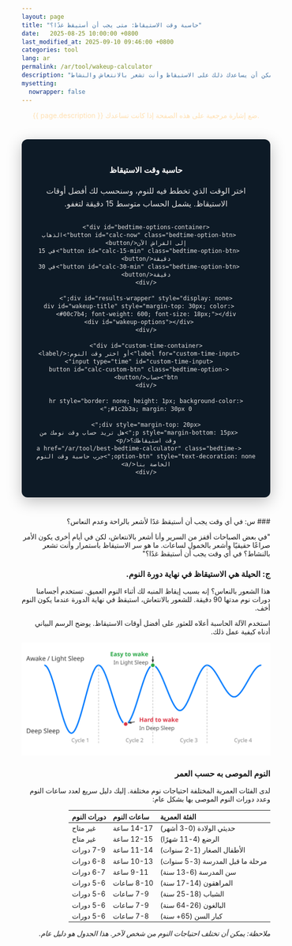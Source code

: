 ```yaml
---
layout: page
title: "حاسبة وقت الاستيقاظ: متى يجب أن أستيقظ غدًا؟"
date:   2025-08-25 10:00:00 +0800
last_modified_at: 2025-09-10 09:46:00 +0800
categories: tool
lang: ar
permalink: /ar/tool/wakeup-calculator
description: "اكتشف أفضل الأوقات للاستيقاظ بناءً على دورات نوم مدتها 90 دقيقة. يمكن أن يساعدك ذلك على الاستيقاظ وأنت تشعر بالانتعاش والنشاط."
mysetting:
  nowrapper: false
---
```


<p style="text-align:center;color:#FFE0B2">{{ page.description }} ضع إشارة مرجعية على هذه الصفحة إذا كانت تساعدك.</p>


<style>
    #sleep-calculator-container {
        font-family: -apple-system, BlinkMacSystemFont, "Segoe UI", Roboto, Helvetica, Arial, sans-serif;
        max-width: 500px;
        margin: 40px auto;
        padding: 30px;
        border-radius: 12px;
        box-shadow: 0 8px 30px rgba(0,0,0,0.25);
        background: #0d1a26;
        color: #e0e0e0;
        text-align: center;
    }
    #sleep-calculator-container h3 {
        color: #ffffff;
        font-weight: 600;
        margin-bottom: 20px;
    }
    #sleep-calculator-container p {
        color: #e0e0e0;
        font-size: 16px;
        line-height: 1.6;
        margin-bottom: 25px;
    }
    #bedtime-options-container {
        display: flex;
        flex-wrap: wrap;
        justify-content: center;
        gap: 10px;
        margin-bottom: 20px;
    }
    .bedtime-option-btn {
        background-color: #1c2b3a;
        color: #00c7b4;
        border: 1px solid #00c7b4;
        padding: 10px 15px;
        border-radius: 20px;
        font-size: 14px;
        font-weight: 600;
        cursor: pointer;
        transition: all 0.2s;
    }
    .bedtime-option-btn:hover, .bedtime-option-btn.active {
        background-color: #00c7b4;
        color: #0d1a26;
    }
    #custom-time-container {
        margin-top: 20px;
        display: flex;
        justify-content: center;
        align-items: center;
        gap: 10px;
        flex-wrap: wrap;
    }
    #custom-time-input {
        background-color: #e0e0e0; /* Light background */
        color: #0d1a26; /* Dark text */
        border: 1px solid #00c7b4;
        padding: 8px;
        border-radius: 8px;
    }
    #wakeup-options {
        display: flex;
        flex-wrap: wrap;
        justify-content: center;
        gap: 12px;
        margin-top: 20px;
    }
    .bedtime {
        background-color: #00c7b4;
        color: #0d1a26;
        padding: 6px 12px;
        border-radius: 14px;
        font-size: 14px;
        font-weight: 600;
        display: flex;
        flex-direction: column;
        align-items: center;
        min-width: 100px;
    }
    .duration-annotation {
        font-size: 12px;
        color: #1c2b3a;
        margin-top: 2px;
        font-weight: 500;
    }
</style>

<div id="sleep-calculator-container" dir="rtl">
    <h3>حاسبة وقت الاستيقاظ</h3>
    <p>اختر الوقت الذي تخطط فيه للنوم، وسنحسب لك أفضل أوقات الاستيقاظ. يشمل الحساب متوسط 15 دقيقة لتغفو.</p>
    
    <div id="bedtime-options-container">
        <button id="calc-now" class="bedtime-option-btn">الذهاب إلى الفراش الآن</button>
        <button id="calc-15-min" class="bedtime-option-btn">في 15 دقيقة</button>
        <button id="calc-30-min" class="bedtime-option-btn">في 30 دقيقة</button>
    </div>

    <div id="results-wrapper" style="display: none;">
        <div id="wakeup-title" style="margin-top: 30px; color: #00c7b4; font-weight: 600; font-size: 18px;"></div>
        <div id="wakeup-options"></div>
    </div>

    <div id="custom-time-container">
        <label for="custom-time-input">أو اختر وقت النوم:</label>
        <input type="time" id="custom-time-input">
        <button id="calc-custom-btn" class="bedtime-option-btn">حساب</button>
    </div>

    <hr style="border: none; height: 1px; background-color: #1c2b3a; margin: 30px 0;">

    <div style="margin-top: 20px;">
        <p style="margin-bottom: 15px;">هل تريد حساب وقت نومك من وقت استيقاظك؟</p>
        <a href="/ar/tool/best-bedtime-calculator" class="bedtime-option-btn" style="text-decoration: none;">جرب حاسبة وقت النوم الخاصة بنا</a>
    </div>

</div>

<script>
    document.addEventListener('DOMContentLoaded', function() {
        const wakeupOptionsContainer = document.getElementById('wakeup-options');
        const wakeupTitle = document.getElementById('wakeup-title');
        const resultsWrapper = document.getElementById('results-wrapper');
        const calcNowBtn = document.getElementById('calc-now');
        const calc15MinBtn = document.getElementById('calc-15-min');
        const calc30MinBtn = document.getElementById('calc-30-min');
        const customTimeInput = document.getElementById('custom-time-input');
        const calcCustomBtn = document.getElementById('calc-custom-btn');
        const presetOptionBtns = document.querySelectorAll('#bedtime-options-container .bedtime-option-btn');

        function setDefaultTime() {
            const now = new Date();
            const futureTime = new Date(now.getTime() + 45 * 60 * 1000);
            const hours = String(futureTime.getHours()).padStart(2, '0');
            const minutes = String(futureTime.getMinutes()).padStart(2, '0');
            customTimeInput.value = `${hours}:${minutes}`;
        }

        function formatTime(date) {
            let hours = date.getHours();
            let minutes = date.getMinutes();
            const ampm = hours >= 12 ? 'م' : 'ص';
            hours = hours % 12;
            hours = hours ? hours : 12; // the hour '0' should be '12'
            minutes = minutes < 10 ? '0' + minutes : minutes;
            return hours + ':' + minutes + ' ' + ampm;
        }

        function calculateAndShowWakeUpTimes(startTime, startTimeString) {
            if (!wakeupOptionsContainer || !wakeupTitle || !resultsWrapper) return;

            resultsWrapper.style.display = 'block';
            wakeupTitle.textContent = `إذا ذهبت إلى الفراش ${startTimeString}، فاستيقظ في:`

            // Add 15 minutes to account for the time it takes to fall asleep.
            const sleepTime = new Date(startTime.getTime() + 15 * 60 * 1000);

            const wakeUpTimes = [];
            const sleepCycleMinutes = 90;
            const numberOfCycles = 6;

            for (let i = 1; i <= numberOfCycles; i++) {
                let wakeUpTime = new Date(sleepTime.getTime() + i * sleepCycleMinutes * 60 * 1000);
                
                const durationHours = Math.floor((i * sleepCycleMinutes) / 60);
                const durationMinutes = (i * sleepCycleMinutes) % 60;
                let durationText = `${durationHours}س`;
                if (durationMinutes > 0) {
                    durationText += ` ${durationMinutes}د`;
                }

                wakeUpTimes.push({time: wakeUpTime, duration: durationText});
            }

            wakeupOptionsContainer.innerHTML = '';
            
            // Show the best times first (longer sleep)
            wakeUpTimes.reverse().forEach(wt => {
                const wakeupElement = document.createElement('div');
                wakeupElement.className = 'bedtime'; // Reuse style
                
                const timeSpan = document.createElement('span');
                timeSpan.textContent = formatTime(wt.time);
                
                const durationSpan = document.createElement('span');
                durationSpan.className = 'duration-annotation';
                durationSpan.textContent = `(${wt.duration} نوم)`;

                wakeupElement.appendChild(timeSpan);
                wakeupElement.appendChild(durationSpan);
                wakeupOptionsContainer.appendChild(wakeupElement);
            });
        }

        function setActiveButton(activeBtn) {
            presetOptionBtns.forEach(btn => btn.classList.remove('active'));
            if (activeBtn) {
                activeBtn.classList.add('active');
            }
        }

        calcNowBtn.addEventListener('click', () => {
            setActiveButton(calcNowBtn);
            calculateAndShowWakeUpTimes(new Date(), 'الآن');
        });

        calc15MinBtn.addEventListener('click', () => {
            setActiveButton(calc15MinBtn);
            const startTime = new Date(new Date().getTime() + 15 * 60 * 1000);
            calculateAndShowWakeUpTimes(startTime, 'في 15 دقيقة');
        });

        calc30MinBtn.addEventListener('click', () => {
            setActiveButton(calc30MinBtn);
            const startTime = new Date(new Date().getTime() + 30 * 60 * 1000);
            calculateAndShowWakeUpTimes(startTime, 'في 30 دقيقة');
        });

        calcCustomBtn.addEventListener('click', () => {
            setActiveButton(null); // No preset button is active
            const timeValue = customTimeInput.value;
            if (!timeValue) {
                // Maybe provide feedback to the user
                if (resultsWrapper) resultsWrapper.style.display = 'none';
                wakeupTitle.textContent = 'الرجاء تحديد وقت أولاً.';
                wakeupOptionsContainer.innerHTML = '';
                return;
            }

            const [hours, minutes] = timeValue.split(':');
            const now = new Date();
            const startTime = new Date(now.getFullYear(), now.getMonth(), now.getDate(), hours, minutes);

            // If the selected time is earlier than now, assume it's for the next day
            if (startTime < now) {
                startTime.setDate(startTime.getDate() + 1);
            }
            
            calculateAndShowWakeUpTimes(startTime, `في ${formatTime(startTime)}`);
        });
        
        // Set default time for the custom input
        setDefaultTime();
    });
</script>

<div dir="rtl">
### س: في أي وقت يجب أن أستيقظ غدًا لأشعر بالراحة وعدم النعاس؟

"في بعض الصباحات أقفز من السرير وأنا أشعر بالانتعاش، لكن في أيام أخرى يكون الأمر صراعًا حقيقيًا وأشعر بالخمول لساعات. ما هو سر الاستيقاظ باستمرار وأنت تشعر بالنشاط؟ في أي وقت يجب أن أستيقظ غدًا؟"

### ج: الحيلة هي الاستيقاظ في نهاية دورة النوم.

هذا الشعور بالنعاس؟ إنه بسبب إيقاظ المنبه لك أثناء النوم العميق. تستخدم أجسامنا دورات نوم مدتها 90 دقيقة. للشعور بالانتعاش، استيقظ في نهاية الدورة عندما يكون النوم أخف.

استخدم الآلة الحاسبة أعلاه للعثور على أفضل أوقات الاستيقاظ. يوضح الرسم البياني أدناه كيفية عمل ذلك.

<p style="text-align:center;">
  <img src="/assets/img/sleep_cycle_explanation.svg" alt="رسم بياني يوضح أن أفضل وقت للاستيقاظ هو في نهاية دورة نوم مدتها 90 دقيقة، مع تجنب الشعور بالنعاس الذي يأتي من الاستيقاظ أثناء مرحلة النوم العميق." style="max-width: 100%;"/>
</p>

### النوم الموصى به حسب العمر

لدى الفئات العمرية المختلفة احتياجات نوم مختلفة. إليك دليل سريع لعدد ساعات النوم وعدد دورات النوم الموصى بها بشكل عام:

| الفئة العمرية | ساعات النوم | دورات النوم |
| :--- | :--- | :--- |
| حديثي الولادة (0-3 أشهر) | 14-17 ساعة | غير متاح |
| الرضع (4-11 شهرًا) | 12-15 ساعة | غير متاح |
| الأطفال الصغار (1-2 سنوات) | 11-14 ساعة | 7-9 دورات |
| مرحلة ما قبل المدرسة (3-5 سنوات) | 10-13 ساعة | 6-8 دورات |
| سن المدرسة (6-13 سنة) | 9-11 ساعة | 6-7 دورات |
| المراهقون (14-17 سنة) | 8-10 ساعات | 5-6 دورات |
| الشباب (18-25 سنة) | 7-9 ساعات | 5-6 دورات |
| البالغون (26-64 سنة) | 7-9 ساعات | 5-6 دورات |
| كبار السن (65+ سنة) | 7-8 ساعات | 5-6 دورات |

*ملاحظة: يمكن أن تختلف احتياجات النوم من شخص لآخر. هذا الجدول هو دليل عام.*
</div>